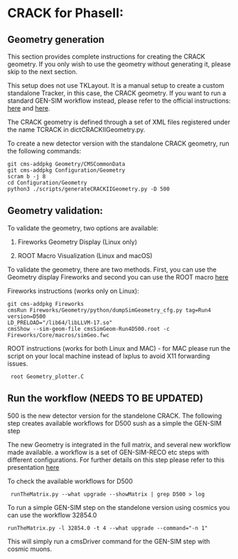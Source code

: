 # CRACK for PhaseII:

## Geometry generation

This section provides complete instructions for creating the CRACK geometry.
If you only wish to use the geometry without generating it, please skip to the next section.

This setup does not use TKLayout. It is a manual setup to create a custom standalone Tracker, in this case, the CRACK geometry.
If you want to run a standard GEN-SIM workflow instead, please refer to the official instructions:
[here](https://github.com/cms-sw/cmssw/tree/master/Configuration/Geometry) and [here](https://github.com/cms-sw/cmssw/tree/master/Configuration/PyReleaseValidation).

The CRACK geometry is defined through a set of XML files registered under the name TCRACK in dictCRACKIIGeometry.py.

To create a new detector version with the standalone CRACK geometry, run the following commands:

```
git cms-addpkg Geometry/CMSCommonData
git cms-addpkg Configuration/Geometry
scram b -j 8
cd Configuration/Geometry
python3 ./scripts/generateCRACKIIGeometry.py -D 500
```
## Geometry validation:

To validate the geometry, two options are available:

1. Fireworks Geometry Display (Linux only)

2. ROOT Macro Visualization (Linux and macOS)

To validate the geometry, there are two methods. First, you can use the Geometry display Fireworks and second you can use the ROOT macro [here](https://root.cern.ch/doc/master//web__cms_8cxx.html)

Fireworks instructions (works only on Linux):
```
git cms-addpkg Fireworks
cmsRun Fireworks/Geometry/python/dumpSimGeometry_cfg.py tag=Run4 version=D500
LD_PRELOAD="/lib64/libLLVM-17.so"
cmsShow --sim-geom-file cmsSimGeom-Run4D500.root -c Fireworks/Core/macros/simGeo.fwc
```
ROOT instructions (works for both Linux and MAC) - for MAC please run the script on your local machine instead of lxplus to avoid X11 forwarding issues. 
```
 root Geometry_plotter.C 
```

## Run the workflow  (NEEDS TO BE UPDATED)
500 is the new detector version for the standelone CRACK. The following step creates available workflows for D500 sush as a simple the GEN-SIM step

The new Geometry is integrated in the full matrix, and several new workflow made available. a workflow is a set of GEN-SIM-RECO etc steps with different configurations. For further details on this step please refer to this presentation [here](https://indico.cern.ch/event/1296370/contributions/5449497/attachments/2664526/4616810/TkGeom_handover_AdeWit.pdf)

To check the available workflows for D500 

```
 runTheMatrix.py --what upgrade --showMatrix | grep D500 > log
```

To run a simple GEN-SIM step on the standelone version using cosmics you can use the workflow 32854.0 

```
runTheMatrix.py -l 32854.0 -t 4 --what upgrade --command="-n 1"

```
This will simply run a cmsDriver command for the GEN-SIM step with cosmic muons. 


